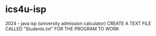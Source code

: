 # ics4u-isp
2024 - java isp (university admission calculator)
CREATE A TEXT FILE CALLED "Students.txt" FOR THE PROGRAM TO WORK
